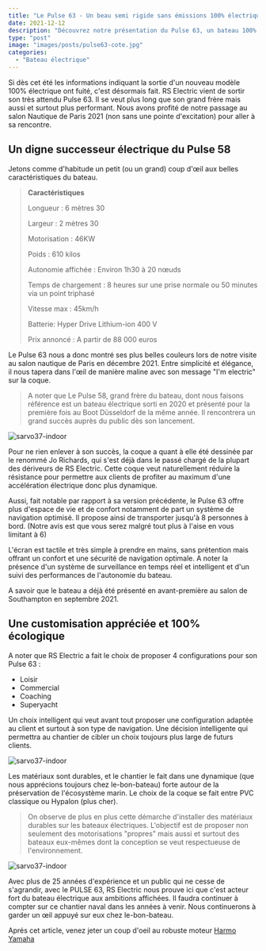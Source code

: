 ```yaml
---
title: "Le Pulse 63 - Un beau semi rigide sans émissions 100% électrique"
date: 2021-12-12
description: "Découvrez notre présentation du Pulse 63, un bateau 100% électrique de nouvelle génération croisé au Salon Nautique de Paris 2021 qui ne manque pas de puissance"
type: "post"
image: "images/posts/pulse63-cote.jpg"
categories: 
  - "Bateau électrique"
---
```


Si dès cet été les informations indiquant la sortie d'un nouveau modèle 100% électrique ont fuité, c'est désormais fait. RS Electric vient de sortir son très attendu Pulse 63. Il se veut plus long que son grand frère mais aussi et surtout plus performant. Nous avons profité de notre passage au salon Nautique de Paris 2021 (non sans une pointe d'excitation) pour aller à sa rencontre.

## Un digne successeur électrique du Pulse 58

Jetons comme d'habitude un petit (ou un grand) coup d'œil aux belles caractéristiques du bateau.

> **Caractéristiques**
> 
> Longueur : 6 mètres 30
> 
> Largeur : 2 mètres 30
> 
> Motorisation : 46KW
> 
> Poids : 610 kilos
> 
> Autonomie affichée : Environ 1h30 à 20 nœuds
> 
> Temps de chargement : 8 heures sur une prise normale ou 50 minutes via un point triphasé
> 
> Vitesse max : 45km/h
> 
> Batterie: Hyper Drive Lithium-ion 400 V 
> 
> Prix annoncé : A partir de 88 000 euros


Le Pulse 63 nous a donc montré ses plus belles couleurs lors de notre visite au salon nautique de Paris en décembre 2021. Entre simplicité et élégance, il nous tapera dans l'œil de manière maline avec son message "I'm electric" sur la coque. 

> A noter que Le Pulse 58, grand frère du bateau, dont nous faisons référence est un bateau électrique sorti en 2020 et présenté pour la première fois au Boot Düsseldorf de la même année. Il rencontrera un grand succès auprès du public dès son lancement.

![sarvo37-indoor](/images/posts/pulse63-electrique.jpg)

Pour ne rien enlever à son succès, la coque a quant à elle été dessinée par le renommé Jo Richards, qui s'est déjà dans le passé chargé de la plupart des dériveurs de RS Electric. Cette coque veut naturellement réduire la résistance pour permettre aux clients de profiter au maximum d'une accélération électrique donc plus dynamique. 

Aussi, fait notable par rapport à sa version précédente, le Pulse 63 offre plus d'espace de vie et de confort notamment de part un système de navigation optimisé. Il propose ainsi de transporter jusqu'à 8 personnes à bord. (Notre avis est que vous serez malgré tout plus à l'aise en vous limitant à 6)

L'écran est tactile et très simple à prendre en mains, sans prétention mais offrant un confort et une sécurité de navigation optimale. A noter la présence d'un système de surveillance en temps réel et intelligent et d'un suivi des performances de l'autonomie du bateau. 

A savoir que le bateau a déjà été présenté en avant-première au salon de Southampton en septembre 2021.


## Une customisation appréciée et 100% écologique

A noter que RS Electric a fait le choix de proposer 4 configurations pour son Pulse 63 :

- Loisir
- Commercial
- Coaching
- Superyacht

Un choix intelligent qui veut avant tout proposer une configuration adaptée au client et surtout à son type de navigation. Une décision intelligente qui permettra au chantier de cibler un choix toujours plus large de futurs clients. 

![sarvo37-indoor](/images/posts/pulse63-back.jpg)

Les matériaux sont durables, et le chantier le fait dans une dynamique (que nous apprécions toujours chez le-bon-bateau) forte autour de la préservation de l'écosystème marin. Le choix de la coque se fait entre PVC classique ou Hypalon (plus cher).

> On observe de plus en plus cette démarche d'installer des matériaux durables sur les bateaux électriques. L'objectif est de proposer non seulement des motorisations "propres" mais aussi et surtout des bateaux eux-mêmes dont la conception se veut respectueuse de l'environnement. 

![sarvo37-indoor](/images/posts/pulse63-cockpit.jpg)

Avec plus de 25 années d'expérience et un public qui ne cesse de s'agrandir, avec le PULSE 63, RS Electric nous prouve ici que c'est acteur fort du bateau électrique aux ambitions affichées. Il faudra continuer à compter sur ce chantier naval dans les années à venir. Nous continuerons à garder un œil appuyé sur eux chez le-bon-bateau.


Aprés cet article, venez jeter un coup d'oeil au robuste moteur [Harmo Yamaha](https://le-bon-bateau.fr/accessoire-electrique/harmo-yamaha/)